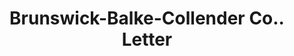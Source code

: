 ---
doi: 10.7916/D8GB3G0R
date_other: '1913'
date_other_textual: '1913'
form: correspondence
genre:
- Letters (correspondence)
name:
- Brunswick-Balke-Collender Co.
object_in_context_url: https://biggert.cul.columbia.edu/items/view/ave_biggert_00163
subject_hierarchical_geographic:
- Chicago, Illinois, United States
subject_name:
- Brunswick-Balke-Collender Co.
title: Brunswick-Balke-Collender Co.. Letter
sort_title: Brunswick-Balke-Collender Co.. Letter
call_number: ave_biggert_00163
coordinates:
- 41.83694444444445,-87.68472222222222
pid: ave_biggert_00163
identifiers: ave_biggert_00163
thumbnail: false
permalink: /biggert/ave_biggert_00163/
layout: iiif-image-page
---